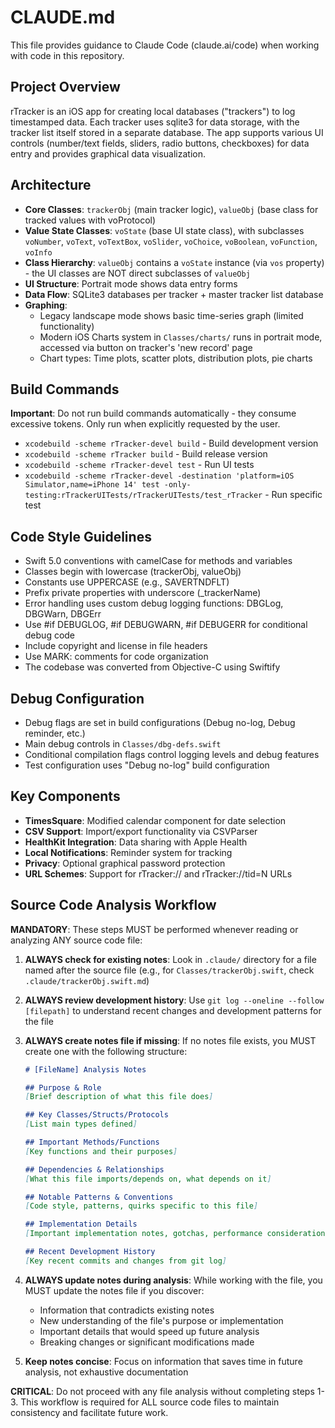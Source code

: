 # CLAUDE.md

This file provides guidance to Claude Code (claude.ai/code) when working with code in this repository.

## Project Overview
rTracker is an iOS app for creating local databases ("trackers") to log timestamped data. Each tracker uses sqlite3 for data storage, with the tracker list itself stored in a separate database. The app supports various UI controls (number/text fields, sliders, radio buttons, checkboxes) for data entry and provides graphical data visualization.

## Architecture
- **Core Classes**: `trackerObj` (main tracker logic), `valueObj` (base class for tracked values with voProtocol)
- **Value State Classes**: `voState` (base UI state class), with subclasses `voNumber`, `voText`, `voTextBox`, `voSlider`, `voChoice`, `voBoolean`, `voFunction`, `voInfo`
- **Class Hierarchy**: `valueObj` contains a `voState` instance (via `vos` property) - the UI classes are NOT direct subclasses of `valueObj`
- **UI Structure**: Portrait mode shows data entry forms
- **Data Flow**: SQLite3 databases per tracker + master tracker list database
- **Graphing**: 
  - Legacy landscape mode shows basic time-series graph (limited functionality)
  - Modern iOS Charts system in `Classes/charts/` runs in portrait mode, accessed via button on tracker's 'new record' page
  - Chart types: Time plots, scatter plots, distribution plots, pie charts

## Build Commands
**Important**: Do not run build commands automatically - they consume excessive tokens. Only run when explicitly requested by the user.
- `xcodebuild -scheme rTracker-devel build` - Build development version
- `xcodebuild -scheme rTracker build` - Build release version
- `xcodebuild -scheme rTracker-devel test` - Run UI tests
- `xcodebuild -scheme rTracker-devel -destination 'platform=iOS Simulator,name=iPhone 14' test -only-testing:rTrackerUITests/rTrackerUITests/test_rTracker` - Run specific test

## Code Style Guidelines
- Swift 5.0 conventions with camelCase for methods and variables
- Classes begin with lowercase (trackerObj, valueObj)
- Constants use UPPERCASE (e.g., SAVERTNDFLT)
- Prefix private properties with underscore (_trackerName)
- Error handling uses custom debug logging functions: DBGLog, DBGWarn, DBGErr
- Use #if DEBUGLOG, #if DEBUGWARN, #if DEBUGERR for conditional debug code
- Include copyright and license in file headers
- Use MARK: comments for code organization
- The codebase was converted from Objective-C using Swiftify

## Debug Configuration
- Debug flags are set in build configurations (Debug no-log, Debug reminder, etc.)
- Main debug controls in `Classes/dbg-defs.swift` 
- Conditional compilation flags control logging levels and debug features
- Test configuration uses "Debug no-log" build configuration

## Key Components
- **TimesSquare**: Modified calendar component for date selection
- **CSV Support**: Import/export functionality via CSVParser
- **HealthKit Integration**: Data sharing with Apple Health
- **Local Notifications**: Reminder system for tracking
- **Privacy**: Optional graphical password protection
- **URL Schemes**: Support for rTracker:// and rTracker://tid=N URLs

## Source Code Analysis Workflow
**MANDATORY**: These steps MUST be performed whenever reading or analyzing ANY source code file:

1. **ALWAYS check for existing notes**: Look in `.claude/` directory for a file named after the source file (e.g., for `Classes/trackerObj.swift`, check `.claude/trackerObj.swift.md`)

2. **ALWAYS review development history**: Use `git log --oneline --follow [filepath]` to understand recent changes and development patterns for the file

3. **ALWAYS create notes file if missing**: If no notes file exists, you MUST create one with the following structure:
   ```markdown
   # [FileName] Analysis Notes
   
   ## Purpose & Role
   [Brief description of what this file does]
   
   ## Key Classes/Structs/Protocols
   [List main types defined]
   
   ## Important Methods/Functions
   [Key functions and their purposes]
   
   ## Dependencies & Relationships
   [What this file imports/depends on, what depends on it]
   
   ## Notable Patterns & Conventions
   [Code style, patterns, quirks specific to this file]
   
   ## Implementation Details
   [Important implementation notes, gotchas, performance considerations]
   
   ## Recent Development History
   [Key recent commits and changes from git log]
   ```

4. **ALWAYS update notes during analysis**: While working with the file, you MUST update the notes file if you discover:
   - Information that contradicts existing notes
   - New understanding of the file's purpose or implementation
   - Important details that would speed up future analysis
   - Breaking changes or significant modifications made

5. **Keep notes concise**: Focus on information that saves time in future analysis, not exhaustive documentation

**CRITICAL**: Do not proceed with any file analysis without completing steps 1-3. This workflow is required for ALL source code files to maintain consistency and facilitate future work.